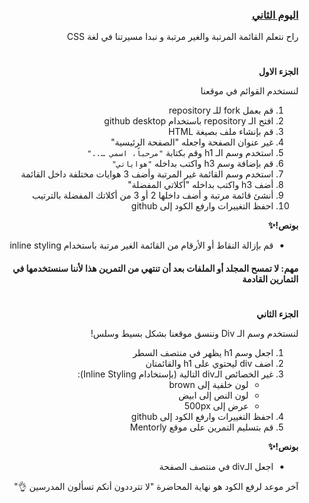 <div dir=rtl>
<h3><a href="https://github.com/kuwaitcodes/web-cw-2">اليوم الثاني </a></h3></p>
<p dir="rtl">راح نتعلم القائمة المرتبة والغير مرتبة و نبدا مسيرتنا في لغة CSS</p>
<h1></h1>
<p dir="rtl">
<strong>الجزء الاول</strong></p>


لنستخدم القوائم في موقعنا

1. قم بعمل fork للـ repository
2. افتح الـ repository باستخدام github desktop
3. قم بإنشاء ملف بصيغة HTML
4. غير عنوان الصفحة واجعله "الصفحة الرئيسية"
5. استخدم وسم الـ h1 وقم بكتابة `"مرحباً، اسمي ….."` 
6. قم بإضافة وسم  h3  واكتب بداخله `"هواياتي"`
7. استخدم وسم القائمة غير المرتبة وأضف 3 هوايات مختلفة داخل القائمة 
8. أضف h3 واكتب بداخله "أكلاتي المفضلة"
9. أنشئ قائمة مرتبة و أضف داخلها 2 أو 3 من أكلاتك المفضلة بالترتيب 
10. احفظ التغييرات وارفع الكود إلى github
<p dir="rtl">
<strong>بونص!✨</strong></p>

* قم بإزالة النقاط أو الأرقام من القائمة الغير مرتبة باستخدام inline styling


#### مهم: لا تمسح المجلد أو الملفات بعد أن تنتهي من التمرين هذا لأننا سنستخدمها في التمارين القادمة

  
<h1></h1>  
<p dir="rtl">
<strong>الجزء الثاني</strong></p>

لنستخدم وسم الـ Div وننسق موقعنا بشكل بسيط وسلس!

1. اجعل وسم h1 يظهر في منتصف السطر
3. اضف div ليحتوي على h1 والقائمتان 
4. غير الخصائص الـdiv التالية (بإستخادام Inline Styling):
    - لون خلفية إلى brown
    - لون النص إلى ابيض
    - عرض إلى 500px 
5. احفظ التغييرات وارفع الكود إلى github
6. قم بتسليم التمرين على موقع Mentorly

<strong>بونص!✨</strong></p>
* اجعل الـdiv في منتصف الصفحة 

آخر موعد لرفع الكود هو نهاية المحاضرة "لا تترددون أنكم تسألون المدرسين 👌"
  
</div>
